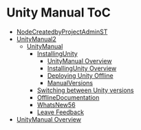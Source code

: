 Unity Manual ToC
================
 - [NodeCreatedbyProjectAdminST](NodeCreatedbyProjectAdminST.md)
 - [UnityManual2]()
	 - [UnityManual]()
		 - [InstallingUnity]()
			 - [UnityManual Overview](UnityManual_1.md)
			 - [InstallingUnity Overview](InstallingUnity.md)
			 - [Deploying Unity Offline](DeployingUnityOffline.md)
			 - [ManualVersions](ManualVersions.md)
		 - [Switching between Unity versions](SwitchingDocumentationVersions.md)
		 - [OfflineDocumentation](OfflineDocumentation.md)
		 - [WhatsNew56](WhatsNew56.md)
		 - [Leave Feedback](LeaveFeedback.md)
 - [UnityManual Overview](UnityManual.md)


